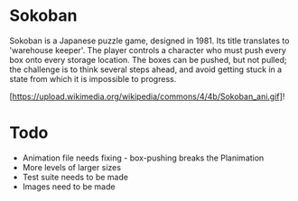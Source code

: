 # Sokoban

Sokoban is a Japanese puzzle game, designed in 1981. Its title translates to 'warehouse keeper'. The player controls a character who must push every box onto every storage location. The boxes can be pushed, but not pulled; the challenge is to think several steps ahead, and avoid getting stuck in a state from which it is impossible to progress.

[https://upload.wikimedia.org/wikipedia/commons/4/4b/Sokoban_ani.gif]!

# Todo

- Animation file needs fixing - box-pushing breaks the Planimation
- More levels of larger sizes
- Test suite needs to be made
- Images need to be made